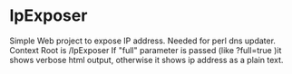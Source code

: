 # IpExposer
Simple Web project to expose IP address. Needed for perl dns updater.
Context Root is /IpExposer
If "full" parameter is passed (like ?full=true )it shows verbose html output, otherwise it shows ip address as a plain text.
